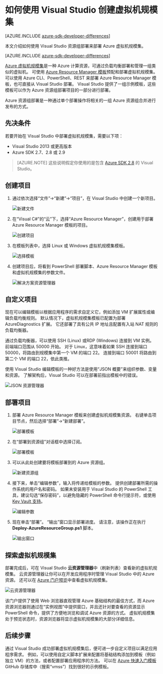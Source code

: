 <properties
    pageTitle="使用 Visual Studio 部署虚拟机规模集 | Azure"
    description="使用 Visual Studio 和 Resource Manager 模板部署虚拟机规模集"
    services="virtual-machine-scale-sets"
    documentationcenter=""
    author="gbowerman"
    manager="timlt"
    editor=""
    tags="azure-resource-manager"
    translationtype="Human Translation" />
<tags
    ms.assetid="ed0786b8-34b2-49a8-85b5-2a628128ead6"
    ms.service="virtual-machine-scale-sets"
    ms.workload="na"
    ms.tgt_pltfrm="na"
    ms.devlang="na"
    ms.topic="article"
    ms.date="03/13/2017"
    wacn.date="04/17/2017"
    ms.author="guybo"
    ms.custom="H1Hack27Feb2017"
    ms.sourcegitcommit="e0e6e13098e42358a7eaf3a810930af750e724dd"
    ms.openlocfilehash="90519886db1be949c2262126fa1238e7dd3d3bc0"
    ms.lasthandoff="04/06/2017" />

# <a name="how-to-create-a-virtual-machine-scale-set-with-visual-studio"></a>如何使用 Visual Studio 创建虚拟机规模集

[AZURE.INCLUDE [azure-sdk-developer-differences](../../includes/azure-sdk-developer-differences.md)]

本文介绍如何使用 Visual Studio 资源组部署来部署 Azure 虚拟机规模集。

[AZURE.INCLUDE [azure-sdk-developer-differences](../../includes/azure-visual-studio-login-guide.md)]

[Azure 虚拟机规模集](https://azure.microsoft.com/zh-cn/blog/azure-vm-scale-sets-public-preview/)是一种 Azure 计算资源，可通过负载均衡部署和管理一组类似的虚拟机。 可使用 [Azure Resource Manager 模板](https://github.com/Azure/azure-quickstart-templates)预配和部署虚拟机规模集。 可以使用 Azure CLI、PowerShell、REST 来部署 Azure Resource Manager 模板，也可直接从 Visual Studio 部署。 Visual Studio 提供了一组示例模板，这些模板可以作为 Azure 资源组部署项目的一部分进行部署。

Azure 资源组部署是一种通过单个部署操作将相关的一组 Azure 资源组合并进行发布的方式。

## <a name="pre-requisites"></a>先决条件
若要开始在 Visual Studio 中部署虚拟机规模集，需要以下项：

* Visual Studio 2013 或更高版本
* Azure SDK 2.7、2.8 或 2.9

>[AZURE.NOTE]
>这些说明假定你使用的是包含 [Azure SDK 2.8](https://azure.microsoft.com/zh-cn/blog/announcing-the-azure-sdk-2-8-for-net/) 的 Visual Studio。

## <a name="creating-a-project"></a>创建项目
1. 通过依次选择“文件”->“新建”->“项目”，在 Visual Studio 中创建一个新项目。

    ![新建文件][file_new]

2. 在“Visual C#”的“云”下，选择“Azure Resource Manager”，创建用于部署 Azure Resource Manager 模板的项目。

    ![创建项目][create_project]

3. 在模板列表中，选择 Linux 或 Windows 虚拟机规模集模板。

    ![选择模板][select_Template]

4. 创建项目后，将看到 PowerShell 部署脚本、Azure Resource Manager 模板和虚拟机规模集的参数文件。

    ![解决方案资源管理器][solution_explorer]

## <a name="customize-your-project"></a>自定义项目
现在可以编辑模板以根据应用程序的需求自定义它，例如添加 VM 扩展属性或编辑负载均衡规则。 默认情况下，虚拟机规模集模板已配置为部署 AzureDiagnostics 扩展。 它还部署了具有公共 IP 地址且配置有入站 NAT 规则的负载均衡器。

通过负载均衡器，可以使用 SSH (Linux) 或RDP (Windows) 连接到 VM 实例。 前端端口范围从 50000 开始。 对于 Linux，这意味着如果 SSH 连接到端口 50000，将路由到规模集中第一个 VM 的端口 22。 连接到端口 50001 将路由到第二个 VM 的端口 22，依此类推。

 使用 Visual Studio 编辑模板的一种好方法是使用“JSON 概要”来组织参数、变量和资源。 了解架构后，Visual Studio 可以在部署前指出模板中的错误。

![JSON 资源管理器][json_explorer]

## <a name="deploy-the-project"></a>部署项目
1. 部署 Azure Resource Manager 模板来创建虚拟机规模集资源。 右键单击项目节点，然后选择“部署”->“新建部署”。

    ![部署模板][5deploy_Template]

2. 在“部署到资源组”对话框中选择订阅。

    ![部署模板][6deploy_Template]

3. 可以从此处创建要将模板部署到的 Azure 资源组。

    ![新建资源组][new_resource]

4. 接下来，单击“编辑参数”，输入将传递给模板的参数。 提供创建部署所需的操作系统的用户名和密码。 如果未安装用于 Visual Studio 的 PowerShell 工具，建议勾选“保存密码”，以避免隐藏的 PowerShell 命令行提示符，或使用 [Key Vault 支持](https://azure.microsoft.com/zh-cn/blog/keyvault-support-for-arm-templates/)。

    ![编辑参数][edit_parameters]

5. 现在单击“部署”。 “输出”窗口显示部署进度。 请注意，该操作正在执行 **Deploy-AzureResourceGroup.ps1** 脚本。

    ![输出窗口][output_window]

## <a name="exploring-your-virtual-machine-scale-set"></a>探索虚拟机规模集
部署完成后，可在 Visual Studio **云资源管理器**中（刷新列表）查看新的虚拟机规模集。 云资源管理器让你可以在开发应用程序时管理 Visual Studio 中的 Azure 资源。 还可以在 [Azure 门户预览](https://portal.azure.cn)中查看虚拟机规模集。

![云资源管理器][cloud_explorer]

 该门户提供了使用 Web 浏览器直观管理 Azure 基础结构的最佳方式，而 Azure 资源浏览器则通过在“实例视图”中提供窗口，并且还针对要查看的资源显示 PowerShell 命令，提供了方便地浏览和调试 Azure 资源的方式。 虚拟机规模集处于预览状态时，资源浏览器将显示虚拟机规模集的大部分详细信息。

## <a name="next-steps"></a>后续步骤
通过 Visual Studio 成功部署虚拟机规模集后，便可进一步自定义项目以满足应用程序需求。 例如，可以使用自定义脚本扩展来配置将基础结构添加到模板（例如独立 VM）的方法，或者配置部署应用程序的方法。 可以在 [Azure 快速入门模板](https://github.com/Azure/azure-quickstart-templates) GitHub 存储库中（搜索“vmss”）找到很好的示例模板。

[file_new]: ./media/virtual-machine-scale-sets-vs-create/1-FileNew.png
[create_project]: ./media/virtual-machine-scale-sets-vs-create/2-CreateProject.png
[select_Template]: ./media/virtual-machine-scale-sets-vs-create/3b-SelectTemplateLin.png
[solution_explorer]: ./media/virtual-machine-scale-sets-vs-create/4-SolutionExplorer.png
[json_explorer]: ./media/virtual-machine-scale-sets-vs-create/10-JsonExplorer.png
[5deploy_Template]: ./media/virtual-machine-scale-sets-vs-create/5-DeployTemplate.png
[6deploy_Template]: ./media/virtual-machine-scale-sets-vs-create/6-DeployTemplate.png
[new_resource]: ./media/virtual-machine-scale-sets-vs-create/7-NewResourceGroup.png
[edit_parameters]: ./media/virtual-machine-scale-sets-vs-create/8-EditParameter.png
[output_window]: ./media/virtual-machine-scale-sets-vs-create/9-Output.png
[cloud_explorer]: ./media/virtual-machine-scale-sets-vs-create/12-CloudExplorer.png
<!--Update_Description: wording update-->